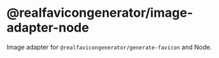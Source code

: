 # @realfavicongenerator/image-adapter-node

Image adapter for `@realfavicongenerator/generate-favicon` and Node.
